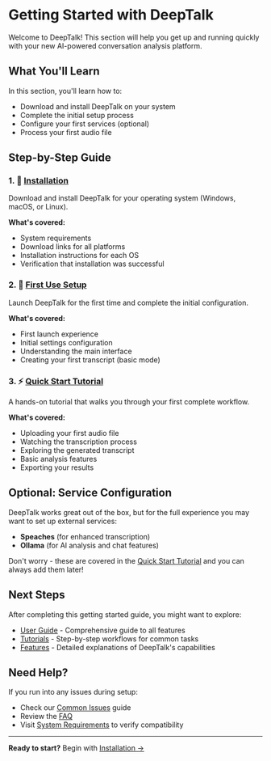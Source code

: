 # Getting Started with DeepTalk

Welcome to DeepTalk! This section will help you get up and running quickly with your new AI-powered conversation analysis platform.

## What You'll Learn

In this section, you'll learn how to:
- Download and install DeepTalk on your system
- Complete the initial setup process
- Configure your first services (optional)
- Process your first audio file

## Step-by-Step Guide

### 1. 💾 [Installation](installation.md)
Download and install DeepTalk for your operating system (Windows, macOS, or Linux).

**What's covered:**
- System requirements
- Download links for all platforms
- Installation instructions for each OS
- Verification that installation was successful

### 2. 🎯 [First Use Setup](first-use.md)
Launch DeepTalk for the first time and complete the initial configuration.

**What's covered:**
- First launch experience
- Initial settings configuration
- Understanding the main interface
- Creating your first transcript (basic mode)

### 3. ⚡ [Quick Start Tutorial](quick-start.md)
A hands-on tutorial that walks you through your first complete workflow.

**What's covered:**
- Uploading your first audio file
- Watching the transcription process
- Exploring the generated transcript
- Basic analysis features
- Exporting your results

## Optional: Service Configuration

DeepTalk works great out of the box, but for the full experience you may want to set up external services:

- **Speaches** (for enhanced transcription)
- **Ollama** (for AI analysis and chat features)

Don't worry - these are covered in the [Quick Start Tutorial](quick-start.md) and you can always add them later!

## Next Steps

After completing this getting started guide, you might want to explore:

- [User Guide](../user-guide/README.md) - Comprehensive guide to all features
- [Tutorials](../tutorials/README.md) - Step-by-step workflows for common tasks
- [Features](../features/README.md) - Detailed explanations of DeepTalk's capabilities

## Need Help?

If you run into any issues during setup:
- Check our [Common Issues](../troubleshooting/common-issues.md) guide
- Review the [FAQ](../troubleshooting/faq.md)
- Visit [System Requirements](../reference/system-requirements.md) to verify compatibility

---

**Ready to start?** Begin with [Installation →](installation.md)